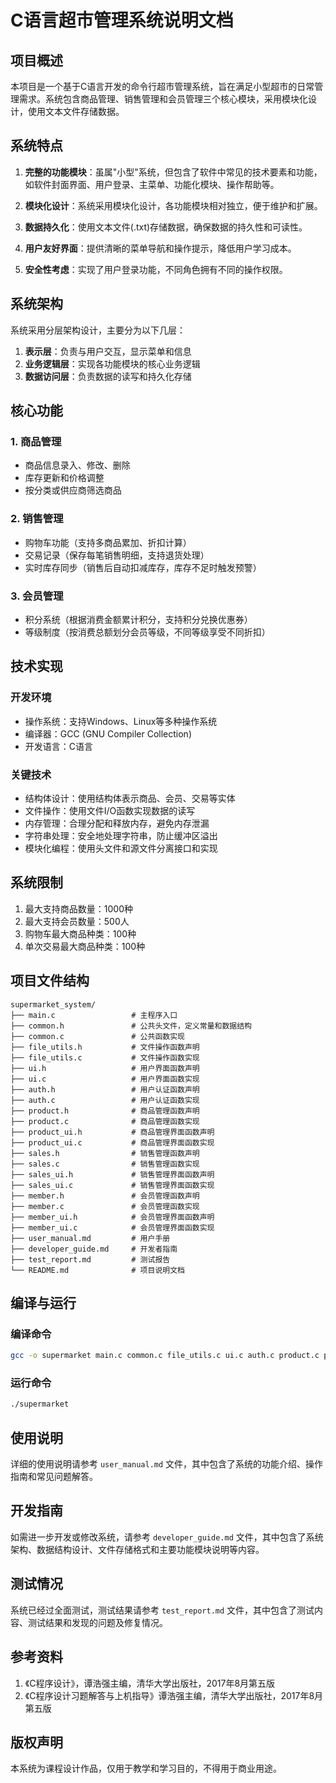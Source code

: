 # C语言超市管理系统说明文档

## 项目概述

本项目是一个基于C语言开发的命令行超市管理系统，旨在满足小型超市的日常管理需求。系统包含商品管理、销售管理和会员管理三个核心模块，采用模块化设计，使用文本文件存储数据。

## 系统特点

1. **完整的功能模块**：虽属"小型"系统，但包含了软件中常见的技术要素和功能，如软件封面界面、用户登录、主菜单、功能化模块、操作帮助等。

2. **模块化设计**：系统采用模块化设计，各功能模块相对独立，便于维护和扩展。

3. **数据持久化**：使用文本文件(.txt)存储数据，确保数据的持久性和可读性。

4. **用户友好界面**：提供清晰的菜单导航和操作提示，降低用户学习成本。

5. **安全性考虑**：实现了用户登录功能，不同角色拥有不同的操作权限。

## 系统架构

系统采用分层架构设计，主要分为以下几层：

1. **表示层**：负责与用户交互，显示菜单和信息
2. **业务逻辑层**：实现各功能模块的核心业务逻辑
3. **数据访问层**：负责数据的读写和持久化存储

## 核心功能

### 1. 商品管理
- 商品信息录入、修改、删除
- 库存更新和价格调整
- 按分类或供应商筛选商品

### 2. 销售管理
- 购物车功能（支持多商品累加、折扣计算）
- 交易记录（保存每笔销售明细，支持退货处理）
- 实时库存同步（销售后自动扣减库存，库存不足时触发预警）

### 3. 会员管理
- 积分系统（根据消费金额累计积分，支持积分兑换优惠券）
- 等级制度（按消费总额划分会员等级，不同等级享受不同折扣）

## 技术实现

### 开发环境
- 操作系统：支持Windows、Linux等多种操作系统
- 编译器：GCC (GNU Compiler Collection)
- 开发语言：C语言

### 关键技术
- 结构体设计：使用结构体表示商品、会员、交易等实体
- 文件操作：使用文件I/O函数实现数据的读写
- 内存管理：合理分配和释放内存，避免内存泄漏
- 字符串处理：安全地处理字符串，防止缓冲区溢出
- 模块化编程：使用头文件和源文件分离接口和实现

## 系统限制

1. 最大支持商品数量：1000种
2. 最大支持会员数量：500人
3. 购物车最大商品种类：100种
4. 单次交易最大商品种类：100种

## 项目文件结构

```
supermarket_system/
├── main.c                 # 主程序入口
├── common.h               # 公共头文件，定义常量和数据结构
├── common.c               # 公共函数实现
├── file_utils.h           # 文件操作函数声明
├── file_utils.c           # 文件操作函数实现
├── ui.h                   # 用户界面函数声明
├── ui.c                   # 用户界面函数实现
├── auth.h                 # 用户认证函数声明
├── auth.c                 # 用户认证函数实现
├── product.h              # 商品管理函数声明
├── product.c              # 商品管理函数实现
├── product_ui.h           # 商品管理界面函数声明
├── product_ui.c           # 商品管理界面函数实现
├── sales.h                # 销售管理函数声明
├── sales.c                # 销售管理函数实现
├── sales_ui.h             # 销售管理界面函数声明
├── sales_ui.c             # 销售管理界面函数实现
├── member.h               # 会员管理函数声明
├── member.c               # 会员管理函数实现
├── member_ui.h            # 会员管理界面函数声明
├── member_ui.c            # 会员管理界面函数实现
├── user_manual.md         # 用户手册
├── developer_guide.md     # 开发者指南
├── test_report.md         # 测试报告
└── README.md              # 项目说明文档
```

## 编译与运行

### 编译命令
```bash
gcc -o supermarket main.c common.c file_utils.c ui.c auth.c product.c product_ui.c sales.c sales_ui.c member.c member_ui.c
```

### 运行命令
```bash
./supermarket
```

## 使用说明

详细的使用说明请参考 `user_manual.md` 文件，其中包含了系统的功能介绍、操作指南和常见问题解答。

## 开发指南

如需进一步开发或修改系统，请参考 `developer_guide.md` 文件，其中包含了系统架构、数据结构设计、文件存储格式和主要功能模块说明等内容。

## 测试情况

系统已经过全面测试，测试结果请参考 `test_report.md` 文件，其中包含了测试内容、测试结果和发现的问题及修复情况。

## 参考资料

1. 《C程序设计》，谭浩强主编，清华大学出版社，2017年8月第五版
2. 《C程序设计习题解答与上机指导》谭浩强主编，清华大学出版社，2017年8月第五版

## 版权声明

本系统为课程设计作品，仅用于教学和学习目的，不得用于商业用途。
